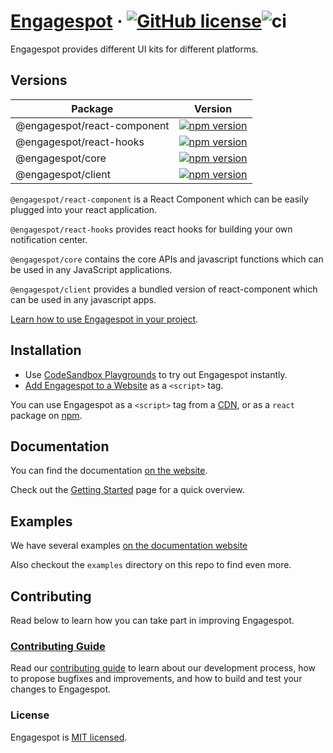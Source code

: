 # [Engagespot](https://engagespot.co/) &middot; [![GitHub license](https://img.shields.io/badge/license-MIT-blue.svg)](https://github.com/Engagespot/engagespot/blob/master/LICENCE)![ci](https://github.com/Engagespot/engagespot/actions/workflows/ci.yml/badge.svg)

Engagespot provides different UI kits for different platforms.

## Versions

| Package                     | Version                                                                                                                                              |
| --------------------------- | ---------------------------------------------------------------------------------------------------------------------------------------------------- |
| @engagespot/react-component | [![npm version](https://img.shields.io/npm/v/@engagespot/react-component.svg?style=flat)](https://www.npmjs.com/package/@engagespot/react-component) |
| @engagespot/react-hooks     | [![npm version](https://img.shields.io/npm/v/@engagespot/react-hooks.svg?style=flat)](https://www.npmjs.com/package/@engagespot/react-hooks)         |
| @engagespot/core            | [![npm version](https://img.shields.io/npm/v/@engagespot/core.svg?style=flat)](https://www.npmjs.com/package/@engagespot/core)                       |
| @engagespot/client          | [![npm version](https://img.shields.io/npm/v/@engagespot/client.svg?style=flat)](https://www.npmjs.com/package/@engagespot/client)                   |

`@engagespot/react-component` is a React Component which can be easily plugged into your react application.

`@engagespot/react-hooks` provides react hooks for building your own notification center.

`@engagespot/core` contains the core APIs and javascript functions which can be used in any JavaScript applications.

`@engagespot/client` provides a bundled version of react-component which can be used in any javascript apps.

[Learn how to use Engagespot in your project](https://documentation.engagespot.co/docs/introduction/getting-started).

## Installation

- Use [CodeSandbox Playgrounds](https://documentation.engagespot.co/docs/playgrounds/react-component) to try out Engagespot instantly.
- [Add Engagespot to a Website](https://documentation.engagespot.co/docs/javascript-guide/using-javascript-ui-kit) as a `<script>` tag.

You can use Engagespot as a `<script>` tag from a [CDN](https://documentation.engagespot.co/docs/javascript-guide/using-javascript-ui-kit), or as a `react` package on [npm](https://www.npmjs.com/package/@engagespot/react-component).

## Documentation

You can find the documentation [on the website](https://documentation.engagespot.co/).

Check out the [Getting Started](https://documentation.engagespot.co/docs/introduction/getting-started) page for a quick overview.

## Examples

We have several examples [on the documentation website](https://documentation.engagespot.co/docs/learn-by-examples/)

Also checkout the `examples` directory on this repo to find even more.

## Contributing

 Read below to learn how you can take part in improving Engagespot.

### [Contributing Guide](https://github.com/Engagespot/engagespot/blob/master/CONTRIBUTING.md)

Read our [contributing guide](https://github.com/Engagespot/engagespot/blob/master/CONTRIBUTING.md) to learn about our development process, how to propose bugfixes and improvements, and how to build and test your changes to Engagespot.

### License

Engagespot is [MIT licensed](./LICENSE).
